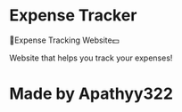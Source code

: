 # Expense Tracker
 💸Expense Tracking Website💵

Website that helps you track your expenses!

# Made by Apathyy322
